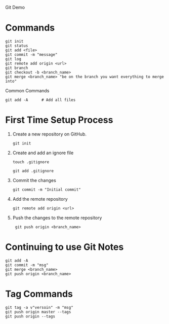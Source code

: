 Git Demo

# Commands

```
git init
git status
git add <file>
git commit -m "message"
git log
git remote add origin <url>
git branch
git checkout -b <branch_name>
git merge <branch_name> "be on the branch you want everything to merge into"
```

Common Commands
```
git add -A      # Add all files
```

# First Time Setup Process
1. Create a new repository on GitHub.

    ``` git init ```
2. Create and add an ignore file
   
    ``` touch .gitignore ```

    ``` git add .gitignore ```
3. Commit the changes
   
    ``` git commit -m "Initial commit" ```
4. Add the remote repository
   
    ``` git remote add origin <url> ```
5. Push the changes to the remote repository
   
    ``` git push origin <branch_name>```

# Continuing to use Git Notes
    git add -A
    git commit -m "msg"
    git merge <branch_name>
    git push origin <branch_name>

# Tag Commands
    git tag -a v"versoin" -m "msg"
    git push origin master --tags
    git push origin --tags